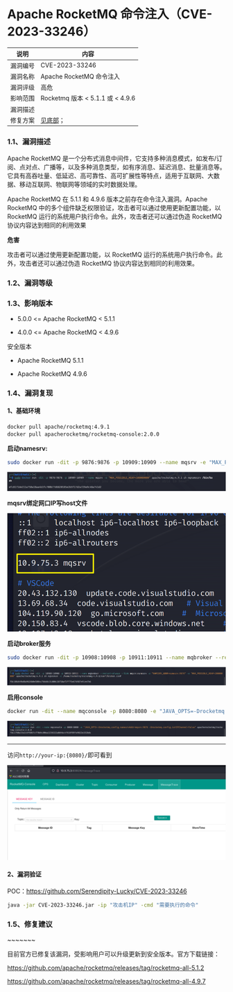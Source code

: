 # Apache RocketMQ 命令注入（CVE-2023-33246）

| 说明     | 内容                             |
| -------- | -------------------------------- |
| 漏洞编号 | CVE-2023-33246                   |
| 漏洞名称 | Apache RocketMQ 命令注入         |
| 漏洞评级 | 高危                             |
| 影响范围 | Rocketmq 版本 < 5.1.1 或 < 4.9.6 |
| 漏洞描述 |                                  |
| 修复方案 | <a href="#miao">见底部</a>；     |



### 1.1、漏洞描述

Apache RocketMQ 是一个分布式消息中间件，它支持多种消息模式，如发布/订阅、点对点、广播等，以及多种消息类型，如有序消息、延迟消息、批量消息等。它具有高吞吐量、低延迟、高可靠性、高可扩展性等特点，适用于互联网、大数据、移动互联网、物联网等领域的实时数据处理。

 Apache RocketMQ 在 5.1.1 和 4.9.6 版本之前存在命令注入漏洞。Apache RocketMQ 中的多个组件缺乏权限验证，攻击者可以通过使用更新配置功能，以 RocketMQ 运行的系统用户执行命令。此外，攻击者还可以通过伪造 RocketMQ 协议内容达到相同的利用效果



**危害**

攻击者可以通过使用更新配置功能，以 RocketMQ 运行的系统用户执行命令。此外，攻击者还可以通过伪造 RocketMQ 协议内容达到相同的利用效果。

### 1.2、漏洞等级

### 1.3、影响版本

- 5.0.0 <= Apache RocketMQ < 5.1.1

- 4.0.0 <= Apache RocketMQ < 4.9.6

安全版本

- Apache RocketMQ 5.1.1

- Apache RocketMQ 4.9.6

### 1.4、漏洞复现

#### 1、基础环境

```bash
docker pull apache/rocketmq:4.9.1
docker pull apacherocketmq/rocketmq-console:2.0.0
```

**启动namesrv:**

```bash
sudo docker run -dit -p 9876:9876 -p 10909:10909 --name mqsrv -e "MAX_POSSIBLE_HEAP=100000000" apache/rocketmq:4.9.1 sh mqnamesrv /bin/bash

```

![image-20231216114619704](./imgs/image-20231216114619704.png)

**mqsrv绑定网口IP写host文件**

![image-20231216115446088](./imgs/image-20231216115446088.png)

**启动broker服务**

```bash
sudo docker run -dit -p 10908:10908 -p 10911:10911 --name mqbroker --restart=always --link mqsrv:namesrv -e "NAMESRV_ADDR=namesrv:9876" -e "MAX_POSSIBLE_HEAP=200000000" apache/rocketmq:4.9.1 sh mqbroker -c /home/rocketmq/rocketmq-4.9.1/conf/broker.conf

```

![image-20231216115356147](./imgs/image-20231216115356147.png)

**启用console**

```bash
docker run -dit --name mqconsole -p 8080:8080 -e "JAVA_OPTS=-Drocketmq.config.namesrvAddr=mqsrv:9876 -Drocketmq.config.isVIPChannel=false" apacherocketmq/rocketmq-console:2.0.0
```

![image-20231216115556062](./imgs/image-20231216115556062.png)

---



访问`http://your-ip:{8080}/`即可看到

![image-20231216115730704](./imgs/image-20231216115730704.png)



#### 2、漏洞验证

POC：https://github.com/Serendipity-Lucky/CVE-2023-33246

```bash
java -jar CVE-2023-33246.jar -ip "攻击机IP" -cmd "需要执行的命令"
```





### 1.5、修复建议

<p id="miao">~~~~~~~</p>

目前官方已修复该漏洞，受影响用户可以升级更新到安全版本。官方下载链接：

https://github.com/apache/rocketmq/releases/tag/rocketmq-all-5.1.2

https://github.com/apache/rocketmq/releases/tag/rocketmq-all-4.9.7


